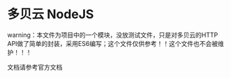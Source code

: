 多贝云 NodeJS
======================

warning：本文件为项目中的一个模块，没放测试文件，只是对多贝云的HTTP API做了简单的封装，采用ES6编写；这个文件仅供参考！！这个文件也不会被维护！！！


文档请参考官方文档

